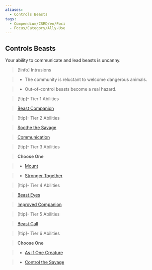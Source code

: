 ```yaml
---
aliases:
  - Controls Beasts
tags:
  - Compendium/CSRD/en/Foci
  - Focus/Category/Ally-Use
---
```

  
    
## Controls Beasts    
Your ability to communicate and lead beasts is uncanny.    
  
>[!info] Intrusions    
>- The community is reluctant to welcome dangerous animals.    
>- Out-of-control beasts become a real hazard.    
  
  
>[!tip]- Tier 1 Abilities    
> [Beast Companion](Beast-Companion.md)    
  
  
>[!tip]- Tier 2 Abilities    
> [Soothe the Savage](Soothe-the-Savage.md)    
> [Communication](Communication.md)    
  
  
>[!tip]- Tier 3 Abilities    
> **Choose One**    
>- [Mount](Mount.md)    
>- [Stronger Together](Stronger-Together.md)    
  
  
>[!tip]- Tier 4 Abilities    
> [Beast Eyes](Beast-Eyes.md)    
> [Improved Companion](Improved-Companion.md)    
  
  
>[!tip]- Tier 5 Abilities    
> [Beast Call](Beast-Call.md)    
  
  
>[!tip]- Tier 6 Abilities    
> **Choose One**    
>- [As if One Creature](As-If-One-Creature.md)    
>- [Control the Savage](Control-the-Savage.md)